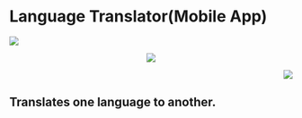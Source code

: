 # Language Translator(Mobile App)

<p align="left"
     width = "400"
     height = "300">
    <img src="https://github.com/prog-cy/Moblie-App-Translator/blob/master/screen1.jpeg">
    
</p>

<p align="center"
     width = "400"
     height = "300">
    <img src="https://github.com/prog-cy/Moblie-App-Translator/blob/master/screen2.jpeg">
 
</p>

<p align="right"
     width = "400"
     height = "300">
    <img src="https://github.com/prog-cy/Moblie-App-Translator/blob/master/screen3.jpeg">
     
</p>

## Translates one language to another.
